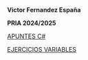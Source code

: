 **Victor Fernandez España**

**PRIA 2024/2025**



[APUNTES C#](01-Apuntes/Apuntes.md)

[EJERCICIOS VARIABLES](02-Variables/)